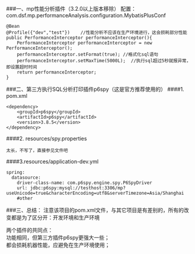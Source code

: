 

###一、mp性能分析插件（3.2.0以上版本移除）
配置： 
com.dsf.mp.performanceAnalysis.configuration.MybatisPlusConf
``` 
@Bean
@Profile({"dev","test"})    //性能分析不应该在生产环境进行，这会损耗部分性能
public PerformanceInterceptor performanceInterceptor(){
    PerformanceInterceptor performanceInterceptor = new PerformanceInterceptor();
    performanceInterceptor.setFormat(true); //格式化sql语句
    performanceInterceptor.setMaxTime(5000L);  //执行sql超过5秒就报异常，即设置超时时间
    return performanceInterceptor;
}
```

###二、第三方执行SQL分析打印插件p6spy（这是官方推荐使用的）
####1. pom.xml  
``` 
<dependency>
    <groupId>p6spy</groupId>
    <artifactId>p6spy</artifactId>
    <version>3.8.5</version>
</dependency>
```

####2. resources/spy.properties
``` 
太长，不写了，直接参见文件吧
```
 
####3.resources/application-dev.yml
``` 
spring:
  datasource:
    driver-class-name: com.p6spy.engine.spy.P6SpyDriver
    url: jdbc:p6spy:mysql://testhost:3306/mp?useUnicode=true&characterEncoding=utf8&serverTimezone=Asia/Shanghai
    #other
```
 
 ###三、总结：
 注意该项目的pom.xml文件，与其它项目是有差别的，所有的改变都是为了区分开：开发环境和生产环境
 
 两个插件的共同点：  
 功能相同，但第三方插件p6spy更强大一些；  
 都会损耗机器性能，应避免在生产环境使用； 
 
 
 
 
 
 
 
 
 
 